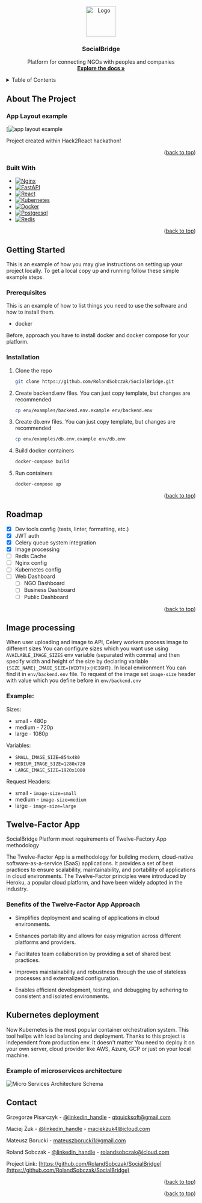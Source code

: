 <a name="readme-top"></a>



<!-- PROJECT LOGO -->
<br />
<div align="center">
  <a href="https://github.com/RolandSobczak/SocialBridge">
    <img src="https://github.com/RolandSobczak/SocialBridge/blob/main/logo.png?raw=true" alt="Logo" width="80" height="80">
  </a>

<h3 align="center">SocialBridge</h3>

  <p align="center">
    Platform for connecting NGOs with peoples and companies
    <br />
    <a href="https://github.com/github_username/repo_name"><strong>Explore the docs »</strong></a>
    <br />
  </p>
</div>



<!-- TABLE OF CONTENTS -->
<details>
  <summary>Table of Contents</summary>
  <ol>
    <li>
      <a href="#about-the-project">About The Project</a>
      <ul>
        <li><a href="#built-with">Built With</a></li>
      </ul>
    </li>
    <li>
      <a href="#getting-started">Getting Started</a>
      <ul>
        <li><a href="#prerequisites">Prerequisites</a></li>
        <li><a href="#installation">Installation</a></li>
      </ul>
    </li>
    <li><a href="#roadmap">Roadmap</a></li>
    <li><a href="#image-processing">Image processing</a></li>
        <ul>
            <li><a href="#example">Example</a></li>
        </ul>
    <li><a href="#twelve-factor-app">Twelve-Factor App</a></li>
    <li><a href="#image-processing">Kubernetes deployment</a></li>
        <ul>
            <li>
                <a href="#example-of-microservices-architecture">Example of microservices architecture</a>
            </li>
        </ul>
    <li><a href="#contact">Contact</a></li>

  </ol>
</details>



<!-- ABOUT THE PROJECT -->

## About The Project

### App Layout example

[![app layout example](https://github.com/RolandSobczak/SocialBridge/blob/main/layout.png?raw=true)

Project created within Hack2React hackathon!
<p align="right">(<a href="#readme-top">back to top</a>)</p>

### Built With

* [![Nginx][Nginx-icon]][Nginx-url]
* [![FastAPI][FastAPI-icon]][FastAPI-url]
* [![React][React.js]][React-url]
* [![Kubernetes][Kubernetes-icon]][Kubernetes-url]
* [![Docker][Docker-icon]][Docker-url]
* [![Postgresql][Postgresql-icon]][Postgresql-url]
* [![Redis][Redis-icon]][Redis-url]




<p align="right">(<a href="#readme-top">back to top</a>)</p>



<!-- GETTING STARTED -->

## Getting Started

This is an example of how you may give instructions on setting up your project locally.
To get a local copy up and running follow these simple example steps.

### Prerequisites

This is an example of how to list things you need to use the software and how to install them.

* docker

Before, approach you have to install docker and docker compose for your platform.

### Installation

1. Clone the repo
   ```sh
   git clone https://github.com/RolandSobczak/SocialBridge.git
   ```

2. Create backend.env files. You can just copy template, but changes are recommended
   ```sh
   cp env/examples/backend.env.example env/backend.env
   ```

3. Create db.env files. You can just copy template, but changes are recommended
   ```sh
   cp env/examples/db.env.example env/db.env
   ```

4. Build docker containers
   ```sh
   docker-compose build
   ```

5. Run containers
   ```sh
   docker-compose up
   ```

<p align="right">(<a href="#readme-top">back to top</a>)</p>

<!-- ROADMAP -->

## Roadmap

- [x] Dev tools config (tests, linter, formatting, etc.)
- [x] JWT auth
- [x] Celery queue system integration
- [x] Image processing
- [ ] Redis Cache
- [ ] Nginx config
- [ ] Kubernetes config
- [ ] Web Dashboard
    - [ ] NGO Dashboard
    - [ ] Business Dashboard
    - [ ] Public Dashboard

<p align="right">(<a href="#readme-top">back to top</a>)</p>

## Image processing

When user uploading and image to API, Celery workers process image to different sizes
You can configure sizes which you want use using `AVAILABLE_IMAGE_SIZES` env variable (separated with comma)
and then specify width and height of the size by declaring variable `{SIZE_NAME}_IMAGE_SIZE={WIDTH}x{HEIGHT}`.
In local environment You can find it in `env/backend.env` file.
To request of the image set `image-size` header with value which you define before in `env/backend.env`

### Example:

Sizes:

* small - 480p
* medium - 720p
* large - 1080p

Variables:

* `SMALL_IMAGE_SIZE=854x480`
* `MEDIUM_IMAGE_SIZE=1280x720`
* `LARGE_IMAGE_SIZE=1920x1080`

Request Headers:

* small - `image-size=small`
* medium - `image-size=medium`
* large - `image-size=large`

## Twelve-Factor App

SocialBridge Platform meet requirements of Twelve-Factory App methodology

The Twelve-Factor App is a methodology for building modern, cloud-native software-as-a-service (SaaS) applications. 
It provides a set of best practices to ensure scalability, maintainability, 
and portability of applications in cloud environments. 
The Twelve-Factor principles were introduced by Heroku, a popular cloud platform, 
and have been widely adopted in the industry.

### Benefits of the Twelve-Factor App Approach
* Simplifies deployment and scaling of applications in cloud environments.

* Enhances portability and allows for easy migration across different platforms and providers.

* Facilitates team collaboration by providing a set of shared best practices.

* Improves maintainability and robustness through the use of stateless processes and externalized configuration.

* Enables efficient development, testing, and debugging by adhering to consistent and isolated environments.



## Kubernetes deployment

Now Kubernetes is the most popular container orchestration system.
This tool hellps with load balancing and deployment.
Thanks to this project is independent from production env.
It doesn't matter You need to deploy it on your own server, cloud provider like AWS, Azure, GCP
or just on your local machine.

### Example of microservices architecture

![Micro Services Architecture Schema](https://images.contentstack.io/v3/assets/blt189c1df68c6b48d7/blt900fee914052507b/62a5f052e75cbf5ab676839d/abc_Microservices-2.png)






<!-- CONTACT -->

## Contact

Grzegorze Pisarczyk - [@linkedin_handle](https://www.linkedin.com/in/grzegorz-pisarczyk) - qtquicksoft@gmail.com

Maciej Żuk - [@linkedin_handle](https://www.linkedin.com/in/maciej-%C5%BCuk-111138214/) - maciekzuk4@icloud.com

Mateusz Borucki - mateuszborucki1@gmail.com

Roland Sobczak - [@linkedin_handle](https://www.linkedin.com/in/roland-sobczak-19911627a/) - rolandsobczak@icloud.com


Project Link: [https://github.com/RolandSobczak/SocialBridge](https://github.com/RolandSobczak/SocialBridge)

<p align="right">(<a href="#readme-top">back to top</a>)</p>


<p align="right">(<a href="#readme-top">back to top</a>)</p>



<!-- MARKDOWN LINKS & IMAGES -->
<!-- https://www.markdownguide.org/basic-syntax/#reference-style-links -->

[React.js]: https://img.shields.io/badge/React-20232A?style=for-the-badge&logo=react&logoColor=61DAFB

[React-url]: https://reactjs.org/

[Nginx-icon]: https://img.shields.io/badge/nginx-%23009639.svg?style=for-the-badge&logo=nginx&logoColor=white

[Nginx-url]: https://www.google.com/url?sa=t&rct=j&q=&esrc=s&source=web&cd=&ved=2ahUKEwj_tPvV4Mn_AhXY6CoKHZ92BNYQFnoECA4QAQ&url=https%3A%2F%2Fwww.nginx.com%2F&usg=AOvVaw10RW2cXcmCuZ2YnsYWHFKR&opi=89978449

[FastAPI-icon]: https://img.shields.io/badge/FastAPI-005571?style=for-the-badge&logo=fastapi

[FastAPI-url]: https://fastapi.tiangolo.com

[Kubernetes-icon]: https://img.shields.io/badge/kubernetes-%23326ce5.svg?style=for-the-badge&logo=kubernetes&logoColor=white

[Kubernetes-url]: https://kubernetes.io

[Docker-icon]: https://img.shields.io/badge/docker-%230db7ed.svg?style=for-the-badge&logo=docker&logoColor=white

[Docker-url]: https://www.docker.com/

[Postgresql-icon]: https://img.shields.io/badge/postgres-%23316192.svg?style=for-the-badge&logo=postgresql&logoColor=white

[Postgresql-url]: https://www.postgresql.org

[Redis-icon]: https://img.shields.io/badge/redis-%23DD0031.svg?style=for-the-badge&logo=redis&logoColor=white

[Redis-url]: https://redis.io




